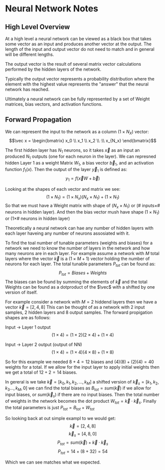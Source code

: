 # Neural Network Notes

## High Level Overview

At a high level a neural network can be viewed as a black box that takes some vector as an input and produces another vector at the output. The length of the input and output vector do not need to match and in general will be different lengths. 

The output vector is the result of several matrix vector calculations performed by the hidden layers of the network.

Typically the output vector represents a probability distribution where the element with the highest value represents the "answer" that the neural network has reached. 

Ultimately a neural network can be fully represented by a set of Weight matrices, bias vectors, and activation functions. 

## Forward Propagation

We can represent the input to the network as a column $(1\times N_X)$ vector:
$$\vec x = \begin{bmatrix} x_0 \\ x_1 \\ x_2 \\ :\\ x_{N_x} \end{bmatrix}$$

The first hidden layer has $N_{1}$ neurons, so it takes $\vec x$ as an input an produced $N_{1}$ outputs (one for each neuron in the layer). We can represned hidden Layer 1 as a weight Matrix $W_{1}$, a bias vector $\vec b_1$, and an activation function $f_1(x)$. Then the output of the layer $\vec y_1$ is defined as:
$$y_1 = f(\vec xW+\vec b)$$

Looking at the shapes of each vector and matrix we see:
$$(1\times N_1)=(1\times N_x)(N_x\times N_1)+(1\times N_1)$$
So that we must have a Weight matrix with shape of $(N_x \times N_1)$ or (# inputs$\times$# neurons in hidden layer). And then the bias vector mush have shape $(1 \times N_1)$ or (1$\times$# neurons in hidden layer)

Theoretically a neural network can hae any number of hidden layers with each layer haveing any number of neurons assosiated with it.

To find the toal number of tunable parameters (weights and biases) for a network we need to know the number of layers in the network and how many neurons are in each layer. For example assume a network with $M$ total layers where the vector $\vec k$ is a $(1 \times M+1)$ vector holding the number of neurons for each layer. The total tunable parameters $P_{tot}$ can be found as:
$$P_{tot} = Biases + Weights$$
The biases can be found by summing the elements of $\vec k$ and the total Weights can be found as a dotproduct of the $\vec$ with a shifted by one version of itself. 

For example consider a network with $M=2$ hiddend layers then we have a vector $\vec k = [2,4,8]$ This can be thought of as a network with 2 input samples, 2 hidden layers and 8 output samples. The forward propigation shapes are as follows: 

Input $\to$ Layer 1 output
$$(1\times 4) = (1\times2)(2\times 4)+(1\times4)$$

Input $\to$ Layer 2 output (output of NN)
$$(1\times 4) = (1\times4)(4\times 8)+(1\times8)$$

So for this example we needed $8+4=12$ biases and $(4)(8)+(2)(4)=40$ weights for a total. If we allow for the input layer to apply initial weights then we get a total of $12+2=14$ biases. 

In gereral is we take $\vec k = [k_0, k_1,k_2,...,k_M]$ a shifted version of $\vec k_s=[k_1,k_2,k_3...,k_{M},0]$ we can find the total biases as $B_{tot}=sum(\vec k)$ if we allow for input biases, or $sum(\vec k_s)$ if there are no input biases. Then the total number of weights in the network becomes  the dot product $W_{tot}=\vec k \cdot \vec k_s$. Finally the total parameters is just $P_{tot}=B_{tot}+W_{tot}$

So looking back at out simple exampl to we would get:
$$\vec k = [2,4,8]$$
$$\vec k_s=[4,8,0]$$
$$P_{tot}=sum(\vec k)+\vec k \cdot \vec k_s$$
$$P_{tot}= 14+(8+32)=54$$

Which we can see matches what we expected. 
